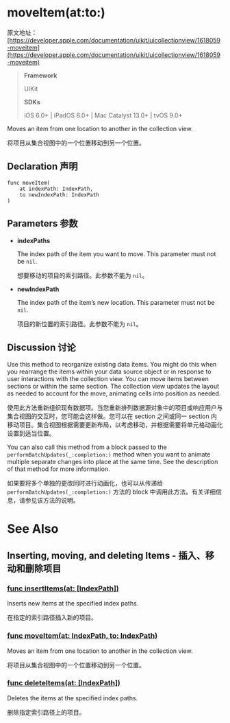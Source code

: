 # moveItem(at:to:)

原文地址：
[https://developer.apple.com/documentation/uikit/uicollectionview/1618059-moveitem](https://developer.apple.com/documentation/uikit/uicollectionview/1618059-moveitem)

>__Framework__
>
>UIKit
> 
>__SDKs__
>
>iOS 6.0+ | iPadOS 6.0+ | Mac Catalyst 13.0+ | tvOS 9.0+

Moves an item from one location to another in the collection view.
   
将项目从集合视图中的一个位置移动到另一个位置。

## Declaration 声明
```
func moveItem(
    at indexPath: IndexPath,
    to newIndexPath: IndexPath
)
```

## Parameters 参数

- **indexPaths**
	
	The index path of the item you want to move.  This parameter must not be `nil`.
	
	想要移动的项目的索引路径。此参数不能为 `nil`。
	
- **newIndexPath**

	The index path of the item’s new location. This parameter must not be `nil`.
	
	项目的新位置的索引路径。此参数不能为 `nil`。

## Discussion 讨论

Use this method to reorganize existing data items. You might do this when you rearrange the items within your data source object or in response to user interactions with the collection view. You can move items between sections or within the same section. The collection view updates the layout as needed to account for the move, animating cells into position as needed.

使用此方法重新组织现有数据项。当您重新排列数据源对象中的项目或响应用户与集合视图的交互时，您可能会这样做。您可以在 section 之间或同一 section 内移动项目。集合视图根据需要更新布局，以考虑移动，并根据需要将单元格动画化设置到适当位置。

You can also call this method from a block passed to the `performBatchUpdates(_:completion:)` method when you want to animate multiple separate changes into place at the same time. See the description of that method for more information.

如果要将多个单独的更改同时进行动画化，也可以从传递给 `performBatchUpdates(_:completion:)` 方法的 block 中调用此方法。有关详细信息，请参见该方法的说明。

# See Also

## Inserting, moving, and deleting Items - 插入、移动和删除项目

### [func insertItems(at: [IndexPath])](https://developer.apple.com/documentation/uikit/uicollectionview/1618097-insertitems)

Inserts new items at the specified index paths.

在指定的索引路径插入新的项目。

### [func moveItem(at: IndexPath, to: IndexPath)](https://developer.apple.com/documentation/uikit/uicollectionview/1618059-moveitem)

Moves an item from one location to another in the collection view.

将项目从集合视图中的一个位置移动到另一个位置。

### [func deleteItems(at: [IndexPath])](https://developer.apple.com/documentation/uikit/uicollectionview/1618060-deleteitems)

Deletes the items at the specified index paths.

删除指定索引路径上的项目。
